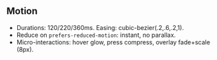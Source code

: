 ## Motion
- Durations: 120/220/360ms. Easing: cubic-bezier(.2,.6,.2,1).
- Reduce on `prefers-reduced-motion`: instant, no parallax.
- Micro-interactions: hover glow, press compress, overlay fade+scale (8px).